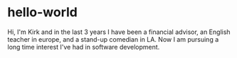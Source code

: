 # hello-world

Hi, I'm Kirk and in the last 3 years I have been a financial advisor, an English teacher in europe, and a stand-up comedian in LA.
Now I am pursuing a long time interest I've had in software development.
